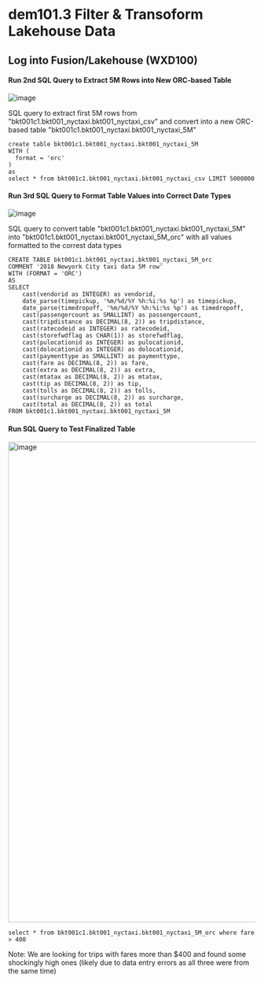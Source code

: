 # dem101.3 Filter & Transoform Lakehouse Data


## Log into Fusion/Lakehouse (WXD100)


#### Run 2nd SQL Query to Extract 5M Rows into New ORC-based Table

![image](https://github.com/hpdalab/dem101-s4wx-nytaxi/assets/38366661/b9af31c1-07ce-4d76-9684-d3ed5c2b5f29)

SQL query to extract first 5M rows from "bkt001c1.bkt001_nyctaxi.bkt001_nyctaxi_csv" and convert into a new ORC-based table "bkt001c1.bkt001_nyctaxi.bkt001_nyctaxi_5M"

```
create table bkt001c1.bkt001_nyctaxi.bkt001_nyctaxi_5M
WITH (
  format = 'orc'
)
as 
select * from bkt001c1.bkt001_nyctaxi.bkt001_nyctaxi_csv LIMIT 5000000
```


#### Run 3rd SQL Query to Format Table Values into Correct Date Types

![image](https://github.com/hpdalab/dem101-s4wx-nytaxi/assets/38366661/a2916a1b-0a83-4544-9574-ab92424ac29b)


SQL query to convert table "bkt001c1.bkt001_nyctaxi.bkt001_nyctaxi_5M" into "bkt001c1.bkt001_nyctaxi.bkt001_nyctaxi_5M_orc" with all values formatted to the correst data types 


```
CREATE TABLE bkt001c1.bkt001_nyctaxi.bkt001_nyctaxi_5M_orc
COMMENT '2018 Newyork City taxi data 5M row'
WITH (FORMAT = 'ORC')
AS
SELECT 
    cast(vendorid as INTEGER) as vendorid,
    date_parse(timepickup, '%m/%d/%Y %h:%i:%s %p') as timepickup,
    date_parse(timedropoff, '%m/%d/%Y %h:%i:%s %p') as timedropoff,
    cast(passengercount as SMALLINT) as passengercount,
    cast(tripdistance as DECIMAL(8, 2)) as tripdistance,
    cast(ratecodeid as INTEGER) as ratecodeid,
    cast(storefwdflag as CHAR(1)) as storefwdflag,
    cast(pulocationid as INTEGER) as pulocationid,
    cast(dolocationid as INTEGER) as dolocationid,
    cast(paymenttype as SMALLINT) as paymenttype,
    cast(fare as DECIMAL(8, 2)) as fare,
    cast(extra as DECIMAL(8, 2)) as extra,
    cast(mtatax as DECIMAL(8, 2)) as mtatax,
    cast(tip as DECIMAL(8, 2)) as tip,
    cast(tolls as DECIMAL(8, 2)) as tolls,
    cast(surcharge as DECIMAL(8, 2)) as surcharge,
    cast(total as DECIMAL(8, 2)) as total
FROM bkt001c1.bkt001_nyctaxi.bkt001_nyctaxi_5M
```


#### Run SQL Query to Test Finalized Table
<img width="977" alt="image" src="https://github.com/hpdalab/dem101-s4wx-nytaxi/assets/38366661/b8da7d59-4f78-461c-ba4e-7119262940c2">

```
select * from bkt001c1.bkt001_nyctaxi.bkt001_nyctaxi_5M_orc where fare > 400
```
Note: We are looking for trips with fares more than $400 and found some shockingly high ones (likely due to data entry errors as all three were from the same time)



